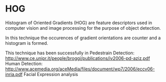 # HOG 

Histogram of Oriented Gradients (HOG) are feature descriptors used in computer vision and image processing for the purpose of object detection. 

In this technique the occurences of gradient orientations are counter and a histogram is formed.

This technique has been successfully in 
Pedestrain Detection: http://www.ce.unipr.it/people/broggi/publications/iv2006-pd-aziz.pdf
Human Detection: http://www.acemedia.org/aceMedia/files/document/wp7/2006/eccv06-inria.pdf
Facial Expression analysis

